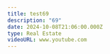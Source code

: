 ```yaml
---
title: test69
description: "69"
date: 2024-10-08T21:06:00.000Z
type: Real Estate
videoURL: www.youtube.com
---
```

